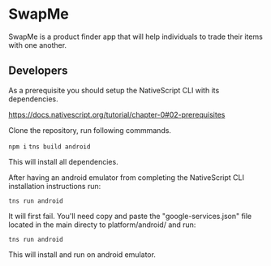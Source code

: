 # SwapMe
SwapMe is a product finder app that will help individuals to trade their items with one another.  

## Developers

As a prerequisite you should setup the NativeScript CLI with its dependencies.

https://docs.nativescript.org/tutorial/chapter-0#02-prerequisites

Clone the repository, run following commmands.

`npm i` 
`tns build android`

This will install all dependencies.


After having an android emulator from completing the NativeScript CLI installation instructions run:

`tns run android`

It will first fail. You'll need copy and paste the "google-services.json" file located in the main directy to platform/android/ and run:

`tns run android`

This will install and run on android emulator.
